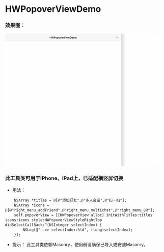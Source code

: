 # HWPopoverViewDemo

### 效果图：

![](0928_1.gif)

### 此工具类可用于iPhone、iPad上，已适配横竖屏切换

* 用法：

```
	NSArray *titles = @[@"添加好友",@"多人会话",@"扫一扫"];
    NSArray *icons = @[@"right_menu_addFriend",@"right_menu_multichat",@"right_menu_QR"];
    self.popoverView = [[HWPopoverView alloc] initWithTitles:titles icons:icons style:HWPopoverViewStyleRightTop didSelectCallBack:^(NSInteger selectIndex) {
        NSLog(@"-->> selectIndex:%ld", (long)selectIndex);
    }];

```

* 提示：
	此工具类依赖Masonry，使用前请确保已导入或安装Masonry。